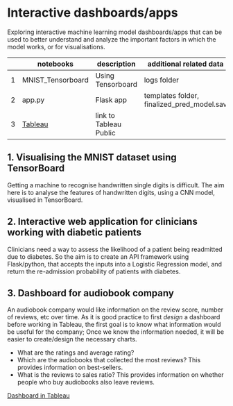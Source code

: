 # Interactive dashboards/apps
Exploring interactive machine learning model dashboards/apps that can be used to better understand and analyze the important factors in which the model works, or for visualisations. 

|   | notebooks         | description       | additional related data                    |
|---|-------------------|-------------------|--------------------------------------------|
| 1 | MNIST_Tensorboard | Using Tensorboard | logs folder                                |
| 2 | app.py            | Flask app         | templates folder, finalized_pred_model.sav |
| 3 | [Tableau](https://public.tableau.com/app/profile/sook.yee/viz/audiobook_dashboard/Dashboard1?publish=yes) | link to Tableau Public   |     |

## 1. Visualising the MNIST dataset using TensorBoard
Getting a machine to recognise handwritten single digits is difficult. The aim here is to analyse the features of handwritten digits, using a CNN model, visualised in TensorBoard.


## 2. Interactive web application for clinicians working with diabetic patients
Clinicians need a way to assess the likelihood of a patient being readmitted due to diabetes. So the aim is to create an API framework using Flask/python, that accepts the inputs into a Logistic Regression model, and return the re-admission probability of patients with diabetes. 


## 3. Dashboard for audiobook company
An audiobook company would like information on the review score, number of reviews, etc over time. As it is good practice to first *design* a dashboard before working in Tableau, the first goal is to know what information would be useful for the company; Once we know the information needed, it will be easier to create/design the necessary charts. 
- What are the ratings and average rating?
- Which are the audiobooks that collected the most reviews? This provides information on best-sellers. 
- What is the reviews to sales ratio? This provides information on whether people who buy audiobooks also leave reviews.

[Dashboard in Tableau](https://public.tableau.com/app/profile/sook.yee/viz/audiobook_dashboard/Dashboard1?publish=yes)

